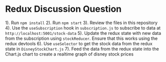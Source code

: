 # Redux Discussion Question

1). Run `npm install`
2). Run `npm start`
3). Review the files in this repository
4). Use the `useSubscription` hook in `subscription.js` to subscribe to data at `http://localhost:5001/stock-data`
5). Update the redux state with new data from the subscription using `stockReducer`. Ensure that this works using the redux devtools
6). Use `useSelector` to get the stock data from the redux state in `DisneyStockChart.js`
7). Feed the data from the redux state into the Chart.js chart to create a realtime graph of disney stock prices